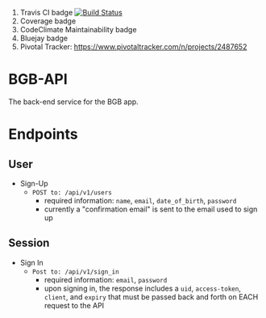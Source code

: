 1) Travis CI badge [![Build Status](https://travis-ci.com/jkiyasu/BGB-API.svg?branch=master)](https://travis-ci.com/jkiyasu/BGB-API)
2) Coverage badge 
3) CodeClimate Maintainability badge
4) Bluejay badge
5) Pivotal Tracker: https://www.pivotaltracker.com/n/projects/2487652

# BGB-API
The back-end service for the BGB app.


# Endpoints

## User

- Sign-Up
  - `POST to: /api/v1/users`
    - required information: `name`, `email`, `date_of_birth`, `password`
    - currently a "confirmation email" is sent to the email used to sign up


## Session
- Sign In
  - `Post to: /api/v1/sign_in`
    - required information: `email`, `password`
    - upon signing in, the response includes a `uid`, `access-token`, `client`, and `expiry` that must be passed back and forth on EACH request to the API

